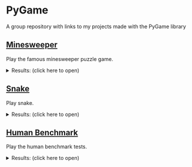 # PyGame
A group repository with links to my projects made with the PyGame library


## [Minesweeper](https://github.com/EgeEken/Minesweeper)

Play the famous minesweeper puzzle game.

<details><summary>Results: (click here to open)</summary>
<p>

![image](https://user-images.githubusercontent.com/96302110/185715231-b8473ca3-27c6-47b5-8928-288c38f65575.png)

</p>
</details>

## [Snake](https://github.com/EgeEken/Snake)

Play snake.

<details><summary>Results: (click here to open)</summary>
<p>

![Snake gameplay (2)](https://user-images.githubusercontent.com/96302110/190721748-cf02d6f6-521d-43e4-94df-17f31a90965c.gif)

</p>
</details>

## [Human Benchmark](https://github.com/EgeEken/Human-Benchmark)

Play the human benchmark tests.

<details><summary>Results: (click here to open)</summary>
<p>

![reaction time gameplay fix](https://user-images.githubusercontent.com/96302110/195985409-5692d1ed-3abd-4a85-bd95-c5d28024be7c.gif)

![sequence](https://user-images.githubusercontent.com/96302110/196301263-31e1ed65-89d0-48f2-b758-50373a658580.gif)

![Aim](https://user-images.githubusercontent.com/96302110/196504214-85d8775a-e413-4084-919b-cc26d1671a84.gif)

![visual memory gameplay_Trim](https://user-images.githubusercontent.com/96302110/196817239-f9d0f27a-9d6b-4f45-92cf-a2c9b146aa92.gif)

![chimp test gameplay_Trim](https://user-images.githubusercontent.com/96302110/197075859-fe431622-1aae-41fd-baae-e9ab8a9c5fd7.gif)

![number memory gameplay_Trim](https://user-images.githubusercontent.com/96302110/197221144-029c8fe8-9b3e-40a1-afa8-0dcc2ac0d58b.gif)

</p>
</details>
